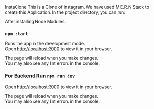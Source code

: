 InstaClone
This is a Clone of instagram. We have used M.E.R.N Stack to create this Application.
In the project directory, you can run:

After installing Node Modules.

### `npm start`

Runs the app in the development mode.\
Open [http://localhost:3000](http://localhost:3000) to view it in your browser.

The page will reload when you make changes.\
You may also see any lint errors in the console.

### For Backend Run `npm run dev`

Open [http://localhost:3000](http://localhost:5000) to view it in your browser.

The page will reload when you make changes.\
You may also see any lint errors in the console.
